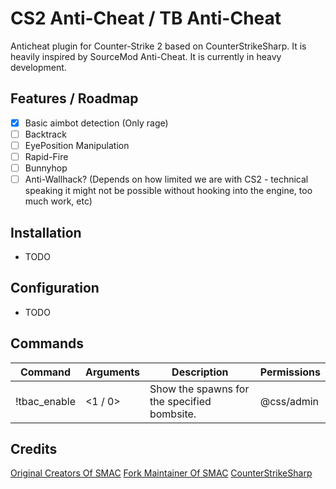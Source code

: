 # CS2 Anti-Cheat / TB Anti-Cheat
Anticheat plugin for Counter-Strike 2 based on CounterStrikeSharp. It is heavily inspired by SourceMod Anti-Cheat. It is currently in heavy development.

## Features / Roadmap
- [x] Basic aimbot detection (Only rage)
- [ ] Backtrack
- [ ] EyePosition Manipulation
- [ ] Rapid-Fire
- [ ] Bunnyhop
- [ ] Anti-Wallhack? (Depends on how limited we are with CS2 - technical speaking it might not be possible without hooking into the engine, too much work, etc)

## Installation
- TODO

## Configuration
- TODO

## Commands
| Command         | Arguments                         | Description                                                          | Permissions |
|-----------------|-----------------------------------|----------------------------------------------------------------------|-------------|
| !tbac_enable     | <1 / 0>                           | Show the spawns for the specified bombsite.                         | @css/admin  |

## Credits
[Original Creators Of SMAC](https://forums.alliedmods.net/forumdisplay.php?f=133)
[Fork Maintainer Of SMAC](https://github.com/Silenci0/SMAC)
[CounterStrikeSharp](https://github.com/roflmuffin/CounterStrikeSharp)
